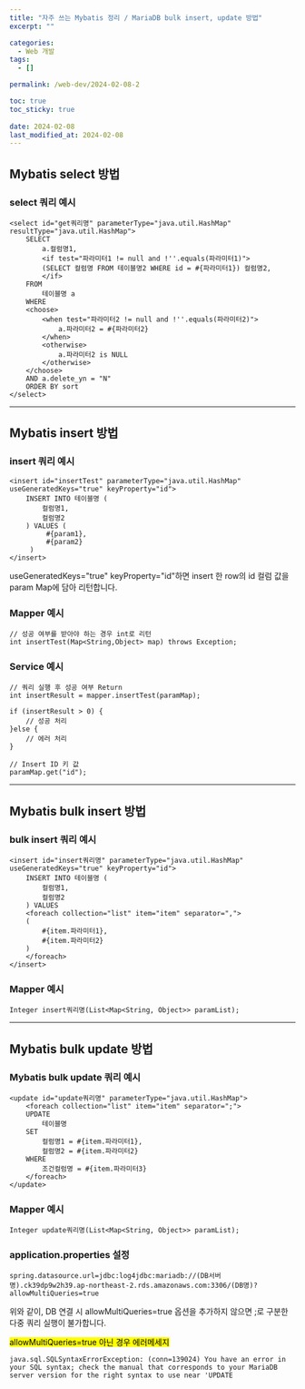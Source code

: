 ```yaml
---
title: "자주 쓰는 Mybatis 정리 / MariaDB bulk insert, update 방법"
excerpt: ""

categories:
  - Web 개발
tags:
  - []

permalink: /web-dev/2024-02-08-2

toc: true
toc_sticky: true
 
date: 2024-02-08
last_modified_at: 2024-02-08
---
```


## Mybatis select 방법

### select 쿼리 예시
```
<select id="get쿼리명" parameterType="java.util.HashMap" resultType="java.util.HashMap">
	SELECT
		a.컬럼명1,
		<if test="파라미터1 != null and !''.equals(파라미터1)">
		(SELECT 컬럼명 FROM 테이블명2 WHERE id = #{파라미터1}) 컬럼명2,
		</if>
	FROM
		테이블명 a
	WHERE
	<choose>
		<when test="파라미터2 != null and !''.equals(파라미터2)">
			a.파라미터2 = #{파라미터2}
		</when>
		<otherwise>
			a.파라미터2 is NULL
		</otherwise>
	</choose>
	AND a.delete_yn = "N"
	ORDER BY sort
</select>
```

---

## Mybatis insert 방법

### insert 쿼리 예시
```
<insert id="insertTest" parameterType="java.util.HashMap" useGeneratedKeys="true" keyProperty="id">
    INSERT INTO 테이블명 (
        컬럼명1,
        컬럼명2
    ) VALUES (
         #{param1},
         #{param2}
     )
</insert>
```
useGeneratedKeys="true" keyProperty="id"하면 insert 한 row의 id 컬럼 값을 param Map에 담아 리턴합니다.

### Mapper 예시
```
// 성공 여부를 받아야 하는 경우 int로 리턴
int insertTest(Map<String,Object> map) throws Exception;
```

### Service 예시
```
// 쿼리 실행 후 성공 여부 Return
int insertResult = mapper.insertTest(paramMap);

if (insertResult > 0) {
	// 성공 처리
}else {
	// 에러 처리
}

// Insert ID 키 값
paramMap.get("id");
```

---

## Mybatis bulk insert 방법

### bulk insert 쿼리 예시
```
<insert id="insert쿼리명" parameterType="java.util.HashMap" useGeneratedKeys="true" keyProperty="id">
	INSERT INTO 테이블명 (
		컬럼명1,
		컬럼명2
	) VALUES
	<foreach collection="list" item="item" separator=",">
	(
		#{item.파라미터1},
		#{item.파라미터2}
	)
	</foreach>
</insert>
```

### Mapper 예시
```
Integer insert쿼리명(List<Map<String, Object>> paramList);
```

---

## Mybatis bulk update 방법

### Mybatis bulk update 쿼리 예시
```
<update id="update쿼리명" parameterType="java.util.HashMap">
    <foreach collection="list" item="item" separator=";">
    UPDATE
        테이블명
    SET
        컬럼명1 = #{item.파라미터1},
        컬럼명2 = #{item.파라미터2}
    WHERE
        조건컬럼명 = #{item.파라미터3}
    </foreach>
</update>

```

### Mapper 예시
```
Integer update쿼리명(List<Map<String, Object>> paramList);
```

### application.properties 설정
```
spring.datasource.url=jdbc:log4jdbc:mariadb://(DB서버명).ck39dp9w2h39.ap-northeast-2.rds.amazonaws.com:3306/(DB명)?allowMultiQueries=true
```
위와 같이, DB 연결 시 allowMultiQueries=true 옵션을 추가하지 않으면 ;로 구분한 다중 쿼리 실행이 불가합니다.

<mark>allowMultiQueries=true 아닌 경우 에러메세지</mark>
```
java.sql.SQLSyntaxErrorException: (conn=139024) You have an error in your SQL syntax; check the manual that corresponds to your MariaDB server version for the right syntax to use near 'UPDATE
```
